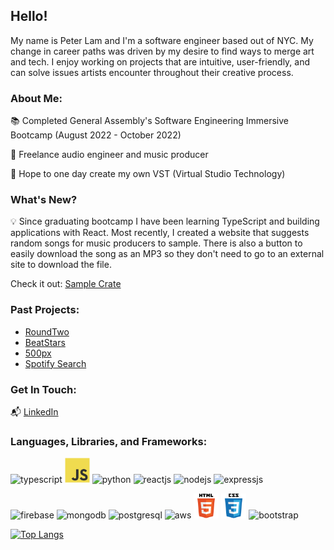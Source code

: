 ## Hello! 

My name is Peter Lam and I'm a software engineer based out of NYC. My change in career paths was driven by my desire to find ways to merge art and tech. I enjoy working on projects that are intuitive, user-friendly, and can solve issues artists encounter throughout their creative process.

### About Me:
📚 Completed General Assembly's Software Engineering Immersive Bootcamp (August 2022 - October 2022)

🎹 Freelance audio engineer and music producer

🔮 Hope to one day create my own VST (Virtual Studio Technology)

### What's New?
💡 Since graduating bootcamp I have been learning TypeScript and building applications with React. Most recently, I created a website that suggests random songs for music producers to sample. There is also a button to easily download the song as an MP3 so they don't need to go to an external site to download the file.

Check it out:
[Sample Crate](https://github.com/plam1216/sample-crate)

### Past Projects:
- [RoundTwo](https://github.com/plam1216/roundtwo)
- [BeatStars](https://github.com/plam1216/beatstore)
- [500px](https://github.com/plam1216/500px)
- [Spotify Search](https://github.com/plam1216/Spotify_Search)

### Get In Touch:
📬 [LinkedIn](https://www.linkedin.com/in/plam1216/)

### Languages, Libraries, and Frameworks:
<p>
  <img src="https://cdn.jsdelivr.net/gh/devicons/devicon/icons/typescript/typescript-original.svg" alt="typescript" width="40" height="40"/>

  <img src="https://raw.githubusercontent.com/devicons/devicon/master/icons/javascript/javascript-original.svg" alt="javascript" width="40" height="40"/> 
  
  <img src="https://cdn.jsdelivr.net/gh/devicons/devicon/icons/python/python-original.svg" alt="python" width="40" height="40"/>
  
  <img src="https://cdn.jsdelivr.net/gh/devicons/devicon/icons/react/react-original-wordmark.svg" alt="reactjs" width="40" height="40"/>
  
  <img src="https://cdn.jsdelivr.net/gh/devicons/devicon/icons/nodejs/nodejs-original.svg" alt="nodejs" width="40" height="40"/>

  <img src="https://cdn.jsdelivr.net/gh/devicons/devicon/icons/express/express-original.svg" alt="expressjs" width="40" height="40"/>
</p>

<p>
  <img src="https://cdn.jsdelivr.net/gh/devicons/devicon/icons/firebase/firebase-plain-wordmark.svg" alt="firebase" width="40" height="40/>

  <img src="https://cdn.jsdelivr.net/gh/devicons/devicon/icons/django/django-plain.svg" alt="django" width="40" height="40"/>
  
  <img src="https://cdn.jsdelivr.net/gh/devicons/devicon/icons/mongodb/mongodb-plain-wordmark.svg" alt="mongodb" width="40" height="40"/>

  <img src="https://cdn.jsdelivr.net/gh/devicons/devicon/icons/postgresql/postgresql-original.svg" alt="postgresql" width="40" height="40"/>
    
  <img src="https://cdn.jsdelivr.net/gh/devicons/devicon/icons/amazonwebservices/amazonwebservices-original-wordmark.svg" alt="aws" width="40" height="40"/>
  
  <img src="https://raw.githubusercontent.com/devicons/devicon/master/icons/html5/html5-original-wordmark.svg" alt="html5" width="40" height="40"/> 
                                                                                                                                             <img src="https://raw.githubusercontent.com/devicons/devicon/master/icons/css3/css3-original-wordmark.svg" alt="css3" width="40" height="40"/> 
                                                                                                                                             <img src="https://cdn.jsdelivr.net/gh/devicons/devicon/icons/bootstrap/bootstrap-original.svg" alt="bootstrap" width="40" height="40"/>
</p>
                                                                                                                                          
[![Top Langs](https://github-readme-stats.vercel.app/api/top-langs/?username=plam1216&layout=compact)](https://github.com/plam1216/github-readme-stats)
